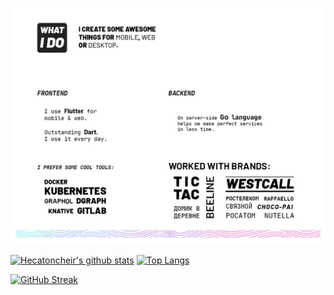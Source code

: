 
<p align="center">
  <img src="https://raw.githubusercontent.com/Hecatoncheir/Hecatoncheir/master/preview.jpg">
</p>






[![Hecatoncheir's github stats](https://github-readme-stats.vercel.app/api?username=Hecatoncheir&hide_border=true&line_height=24&hide=[%22contribs%22])](https://github.com/Hecatoncheir/) [![Top Langs](https://github-readme-stats.vercel.app/api/top-langs/?username=Hecatoncheir&layout=compact)](https://github.com/Hecatoncheir/)


[![GitHub Streak](http://github-readme-streak-stats.herokuapp.com?user=Hecatoncheir&hide_border=true&date_format=M%20j%5B%2C%20Y%5D)](https://git.io/streak-stats)

<!--
[![Hecatoncheir's github stats](https://github.com/Hecatoncheir/_Hecatoncheir/blob/master/preview.jpg?raw=true](https://github.com/Hecatoncheir/)

**Hecatoncheir/Hecatoncheir** is a ✨ _special_ ✨ repository because its `README.md` (this file) appears on your GitHub profile.

Here are some ideas to get you started:

- 🔭 I’m currently working on ...
- 🌱 I’m currently learning ...
- 👯 I’m looking to collaborate on ...
- 🤔 I’m looking for help with ...
- 💬 Ask me about ...
- 📫 How to reach me: ...
- 😄 Pronouns: ...
- ⚡ Fun fact: ...
-->
